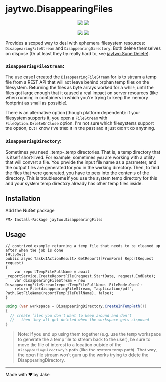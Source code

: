 # jaytwo.DisappearingFiles

<p align="center">
  <a href="https://jenkins.jaytwo.com/job/jaytwo.DisappearingFiles/job/master/" alt="Build Status (master)">
    <img src="https://jenkins.jaytwo.com/buildStatus/icon?job=jaytwo.DisappearingFiles%2Fmaster&subject=build%20(master)" /></a>
  <a href="https://jenkins.jaytwo.com/job/jaytwo.DisappearingFiles/job/develop/" alt="Build Status (develop)">
    <img src="https://jenkins.jaytwo.com/buildStatus/icon?job=jaytwo.DisappearingFiles%2Fdevelop&subject=build%20(develop)" /></a>
</p>

<p align="center">
  <a href="https://www.nuget.org/packages/jaytwo.DisappearingFiles/" alt="NuGet Package jaytwo.DisappearingFiles">
    <img src="https://img.shields.io/nuget/v/jaytwo.DisappearingFiles.svg?logo=nuget&label=jaytwo.DisappearingFiles" /></a>
  <a href="https://www.nuget.org/packages/jaytwo.DisappearingFiles/" alt="NuGet Package jaytwo.DisappearingFiles (beta)">
    <img src="https://img.shields.io/nuget/vpre/jaytwo.DisappearingFiles.svg?logo=nuget&label=jaytwo.DisappearingFiles" /></a>
</p>

Provides a scoped way to deal with ephemeral filesystem resources: `DisappearingFileStream` and `DisappearingDirectory`.  Both
delete themselves on dispose (Or at least they try really hard to, see [jaytwo.SuperDelete](https://github.com/jakegough/jaytwo.superDelete/)).

### `DisappearingFileStream`:

The use case I created the `DisappearingFileStream` for is to stream a temp file from a REST API that will not leave behind 
orphan temp files on the filesystem.  Returning the files as byte arrays worked for a while, until the files got large
enough that it caused a real impact on server resources (like when running in containers in which you're trying to keep
the memory footprint as small as possible).

There is an alternative option (though platform dependent): if  your filesystem supports it, you open a `FileStream` 
with `FileOption.DeleteOnClose` option.  I'm not sure which filesystems support the option, but I know I've tried it in the 
past and it just didn't do anything.

### `DisappearingDirectory`:

Sometimes you need _temp-_temp directories.  That is, a temp directory that is itself short-lived.  For example, sometimes you
are working with a utility that will convert a file.  You provide the input file name as a parameter, and the output files are
generated for you in the working directory.  Then, to find the files that were generated, you have to peer into the contents of
the directory.  This is troublesome if you use the system temp directory for this and your system temp directory already has 
other temp files inside.

## Installation

Add the NuGet package

```
PM> Install-Package jaytwo.DisappearingFiles
```

## Usage

```
// contrived example returning a temp file that needs to be cleaned up after when the job is done
[HttpGet]
public async Task<IActionResult> GetReport([FromForm] ReportRequest request)
{
    var reportTempFileFullName = await _reportService.CreateReportFile(request.StartDate, request.EndDate);
    var disappearingFileStream = new DisappearingFileStream(reportTempFileFullName, FileMode.Open);
    return File(disappearingFileStream, "application/pdf", Path.GetFileName(reportTempFileFullName), false);
}
```

```csharp
using (var workspace = DisappearingDirectory.CreateInTempPath())
{
  // create files you don't want to keep around and don't
  //   then they all get deleted when the workspace gets disposed
}
```

> Note: If you end up using them together (e.g. use the temp workspace to generate the a temp file to stream back
        to the user), be sure to move the file of interest to a location outside of the `DisappearingDirectory`'s 
        path (like the system temp path).  That way, the open file stream won't gum up the works trying to delete
        the DisappearingDirectory.

---

Made with &hearts; by Jake
